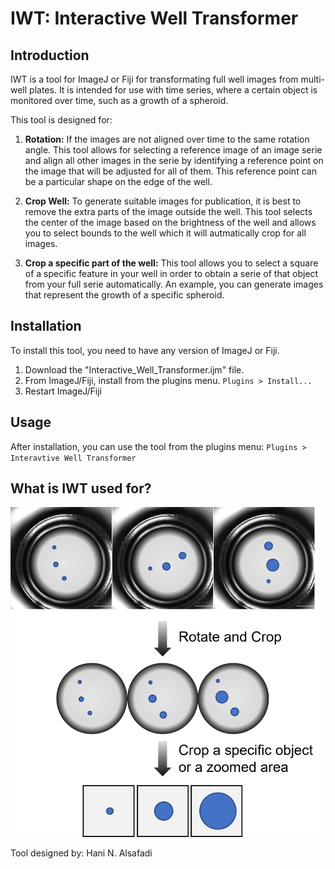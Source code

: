 # IWT: Interactive Well Transformer

## Introduction
IWT is a tool for ImageJ or Fiji for transformating full well images from multi-well plates. It is intended for use with time series, where a certain object is monitored over time, such as a growth of a spheroid.

This tool is designed for:

1. **Rotation:** If the images are not aligned over time to the same rotation angle. This tool allows for selecting a reference image of an image serie and align all other images in the serie by identifying a reference point on the image that will be adjusted for all of them. This reference point can be a particular shape on the edge of the well. 

2. **Crop Well:** To generate suitable images for publication, it is best to remove the extra parts of the image outside the well. This tool selects the center of the image based on the brightness of the well and allows you to select bounds to the well which it will autmatically crop for all images.

3. **Crop a specific part of the well:** This tool allows you to select a square of a specific feature in your well in order to obtain a serie of that object from your full serie automatically. An example, you can generate images that represent the growth of a specific spheroid.

## Installation

To install this tool, you need to have any version of ImageJ or Fiji.

1. Download the "Interactive_Well_Transformer.ijm" file.
2. From ImageJ/Fiji, install from the plugins menu. `Plugins > Install...` 
3. Restart ImageJ/Fiji

## Usage

After installation, you can use the tool from the plugins menu: `Plugins > Interavtive Well Transformer`

## What is IWT used for?
![](/workflow.png)

Tool designed by: 
Hani N. Alsafadi